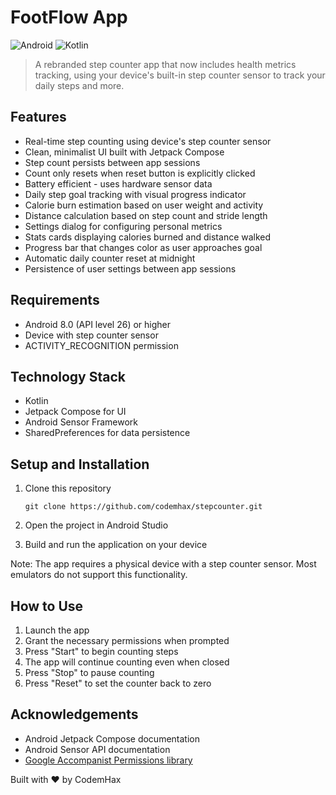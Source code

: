 # FootFlow App

![Android](https://img.shields.io/badge/Platform-Android-brightgreen.svg)
![Kotlin](https://img.shields.io/badge/Language-Kotlin-orange.svg)

> A rebranded step counter app that now includes health metrics tracking, using your device's built-in step counter sensor to track your daily steps and more.

## Features

- Real-time step counting using device's step counter sensor
- Clean, minimalist UI built with Jetpack Compose
- Step count persists between app sessions
- Count only resets when reset button is explicitly clicked
- Battery efficient - uses hardware sensor data
- Daily step goal tracking with visual progress indicator
- Calorie burn estimation based on user weight and activity
- Distance calculation based on step count and stride length
- Settings dialog for configuring personal metrics
- Stats cards displaying calories burned and distance walked
- Progress bar that changes color as user approaches goal
- Automatic daily counter reset at midnight
- Persistence of user settings between app sessions

## Requirements

- Android 8.0 (API level 26) or higher
- Device with step counter sensor
- ACTIVITY_RECOGNITION permission

## Technology Stack

- Kotlin
- Jetpack Compose for UI
- Android Sensor Framework
- SharedPreferences for data persistence

## Setup and Installation

1. Clone this repository
    ```
    git clone https://github.com/codemhax/stepcounter.git
    ```

2. Open the project in Android Studio

3. Build and run the application on your device
    
Note: The app requires a physical device with a step counter sensor. Most emulators do not support this functionality.

## How to Use

1. Launch the app
2. Grant the necessary permissions when prompted
3. Press "Start" to begin counting steps
4. The app will continue counting even when closed
5. Press "Stop" to pause counting
6. Press "Reset" to set the counter back to zero

## Acknowledgements

- Android Jetpack Compose documentation
- Android Sensor API documentation
- [Google Accompanist Permissions library](https://github.com/google/accompanist)

Built with ❤️ by CodemHax
